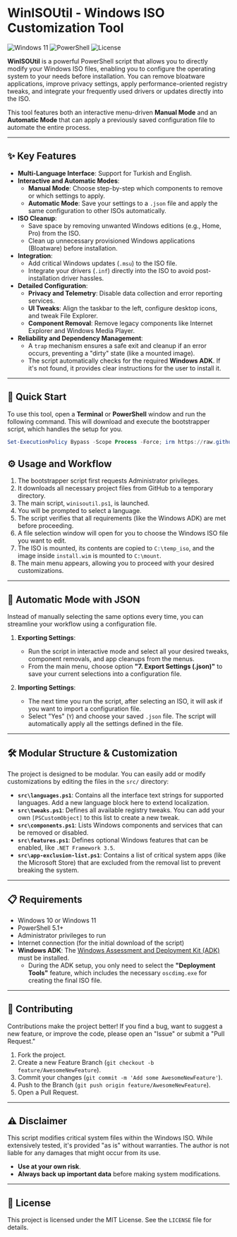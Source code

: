 # WinISOUtil - Windows ISO Customization Tool

![Windows 11](https://img.shields.io/badge/Windows-11-0078D6?style=for-the-badge&logo=windows11)
![PowerShell](https://img.shields.io/badge/PowerShell-5.1%2B-5391FE?style=for-the-badge&logo=powershell)
![License](https://img.shields.io/badge/License-MIT-yellow.svg?style=for-the-badge)

**WinISOUtil** is a powerful PowerShell script that allows you to directly modify your Windows ISO files, enabling you to configure the operating system to your needs before installation. You can remove bloatware applications, improve privacy settings, apply performance-oriented registry tweaks, and integrate your frequently used drivers or updates directly into the ISO.

This tool features both an interactive menu-driven **Manual Mode** and an **Automatic Mode** that can apply a previously saved configuration file to automate the entire process.

---

## ✨ Key Features

- **Multi-Language Interface**: Support for Turkish and English.
- **Interactive and Automatic Modes**:
  - **Manual Mode**: Choose step-by-step which components to remove or which settings to apply.
  - **Automatic Mode**: Save your settings to a `.json` file and apply the same configuration to other ISOs automatically.
- **ISO Cleanup**:
  - Save space by removing unwanted Windows editions (e.g., Home, Pro) from the ISO.
  - Clean up unnecessary provisioned Windows applications (Bloatware) before installation.
- **Integration**:
  - Add critical Windows updates (`.msu`) to the ISO file.
  - Integrate your drivers (`.inf`) directly into the ISO to avoid post-installation driver hassles.
- **Detailed Configuration**:
  - **Privacy and Telemetry**: Disable data collection and error reporting services.
  - **UI Tweaks**: Align the taskbar to the left, configure desktop icons, and tweak File Explorer.
  - **Component Removal**: Remove legacy components like Internet Explorer and Windows Media Player.
- **Reliability and Dependency Management**:
  - A `trap` mechanism ensures a safe exit and cleanup if an error occurs, preventing a "dirty" state (like a mounted image).
  - The script automatically checks for the required **Windows ADK**. If it's not found, it provides clear instructions for the user to install it.

---

## 🚀 Quick Start

To use this tool, open a **Terminal** or **PowerShell** window and run the following command. This will download and execute the bootstrapper script, which handles the setup for you.

```powershell
Set-ExecutionPolicy Bypass -Scope Process -Force; irm https://raw.githubusercontent.com/yusufklncc/winisoutil/refs/heads/main/install.ps1 | iex
```

## ⚙️ Usage and Workflow

1.  The bootstrapper script first requests Administrator privileges.
2.  It downloads all necessary project files from GitHub to a temporary directory.
3.  The main script, `winisoutil.ps1`, is launched.
4.  You will be prompted to select a language.
5.  The script verifies that all requirements (like the Windows ADK) are met before proceeding.
6.  A file selection window will open for you to choose the Windows ISO file you want to edit.
7.  The ISO is mounted, its contents are copied to `C:\temp_iso`, and the image inside `install.wim` is mounted to `C:\mount`.
8.  The main menu appears, allowing you to proceed with your desired customizations.

---

## 🤖 Automatic Mode with JSON

Instead of manually selecting the same options every time, you can streamline your workflow using a configuration file.

1.  **Exporting Settings**:

    - Run the script in interactive mode and select all your desired tweaks, component removals, and app cleanups from the menus.
    - From the main menu, choose option **"7. Export Settings (.json)"** to save your current selections into a configuration file.

2.  **Importing Settings**:
    - The next time you run the script, after selecting an ISO, it will ask if you want to import a configuration file.
    - Select "Yes" (`Y`) and choose your saved `.json` file. The script will automatically apply all the settings defined in the file.

---

## 🛠️ Modular Structure & Customization

The project is designed to be modular. You can easily add or modify customizations by editing the files in the `src/` directory:

- **`src\languages.ps1`**: Contains all the interface text strings for supported languages. Add a new language block here to extend localization.
- **`src\tweaks.ps1`**: Defines all available registry tweaks. You can add your own `[PSCustomObject]` to this list to create a new tweak.
- **`src\components.ps1`**: Lists Windows components and services that can be removed or disabled.
- **`src\features.ps1`**: Defines optional Windows features that can be enabled, like `.NET Framework 3.5`.
- **`src\app-exclusion-list.ps1`**: Contains a list of critical system apps (like the Microsoft Store) that are excluded from the removal list to prevent breaking the system.

---

## 📋 Requirements

- Windows 10 or Windows 11
- PowerShell 5.1+
- Administrator privileges to run
- Internet connection (for the initial download of the script)
- **Windows ADK**: The [Windows Assessment and Deployment Kit (ADK)](https://learn.microsoft.com/en-us/windows-hardware/get-started/adk-install) must be installed.
  - During the ADK setup, you only need to select the **"Deployment Tools"** feature, which includes the necessary `oscdimg.exe` for creating the final ISO file.

---

## 🤝 Contributing

Contributions make the project better! If you find a bug, want to suggest a new feature, or improve the code, please open an "Issue" or submit a "Pull Request."

1.  Fork the project.
2.  Create a new Feature Branch (`git checkout -b feature/AwesomeNewFeature`).
3.  Commit your changes (`git commit -m 'Add some AwesomeNewFeature'`).
4.  Push to the Branch (`git push origin feature/AwesomeNewFeature`).
5.  Open a Pull Request.

---

## ⚠️ Disclaimer

This script modifies critical system files within the Windows ISO. While extensively tested, it's provided "as is" without warranties. The author is not liable for any damages that might occur from its use.

- **Use at your own risk**.
- **Always back up important data** before making system modifications.

---

## 📄 License

This project is licensed under the MIT License. See the `LICENSE` file for details.
